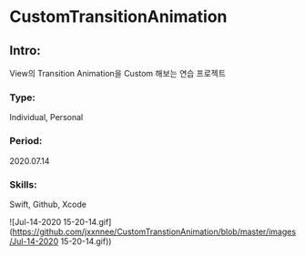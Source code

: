 # CustomTransitionAnimation

## **Intro**:

View의 Transition Animation을 Custom 해보는 연습 프로젝트

### Type:

Individual, Personal

### Period:

2020.07.14

### Skills:

Swift, Github, Xcode

![Jul-14-2020 15-20-14.gif](https://github.com/jxxnnee/CustomTranstionAnimation/blob/master/images/Jul-14-2020 15-20-14.gif))

